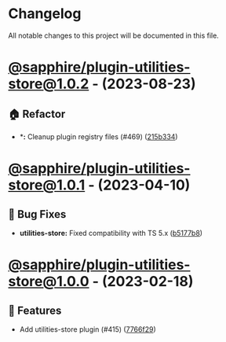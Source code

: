 # Changelog

All notable changes to this project will be documented in this file.

# [@sapphire/plugin-utilities-store@1.0.2](https://github.com/sapphiredev/plugins/compare/@sapphire/plugin-utilities-store@1.0.1...@sapphire/plugin-utilities-store@1.0.2) - (2023-08-23)

## 🏠 Refactor

- ***:** Cleanup plugin registry files (#469) ([215b334](https://github.com/sapphiredev/plugins/commit/215b3348b30077238147dbc643769d960b856ba1))

# [@sapphire/plugin-utilities-store@1.0.1](https://github.com/sapphiredev/plugins/compare/@sapphire/plugin-utilities-store@1.0.0...@sapphire/plugin-utilities-store@1.0.1) - (2023-04-10)

## 🐛 Bug Fixes

- **utilities-store:** Fixed compatibility with TS 5.x ([b5177b8](https://github.com/sapphiredev/plugins/commit/b5177b86da803deefbdd2421fd4bf50fb97211e1))

# [@sapphire/plugin-utilities-store@1.0.0](https://github.com/sapphiredev/plugins/tree/@sapphire/plugin-utilities-store@1.0.0) - (2023-02-18)

## 🚀 Features

- Add utilities-store plugin (#415) ([7766f29](https://github.com/sapphiredev/plugins/commit/7766f2997e7d0f52db30d2184c944076060f7033))

